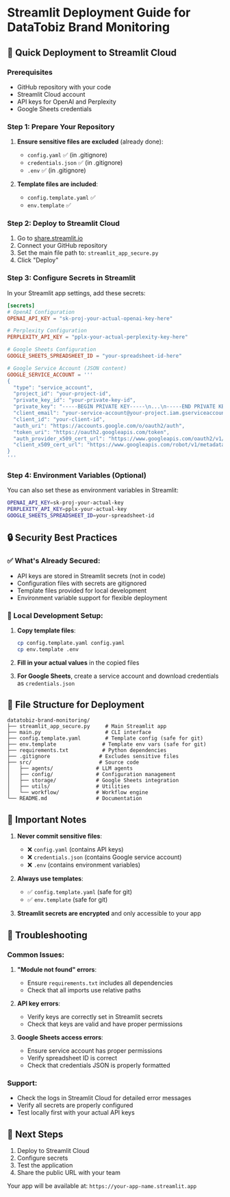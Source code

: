# Streamlit Deployment Guide for DataTobiz Brand Monitoring

## 🚀 Quick Deployment to Streamlit Cloud

### Prerequisites
- GitHub repository with your code
- Streamlit Cloud account
- API keys for OpenAI and Perplexity
- Google Sheets credentials

### Step 1: Prepare Your Repository

1. **Ensure sensitive files are excluded** (already done):
   - `config.yaml` ✅ (in .gitignore)
   - `credentials.json` ✅ (in .gitignore)
   - `.env` ✅ (in .gitignore)

2. **Template files are included**:
   - `config.template.yaml` ✅
   - `env.template` ✅

### Step 2: Deploy to Streamlit Cloud

1. Go to [share.streamlit.io](https://share.streamlit.io)
2. Connect your GitHub repository
3. Set the main file path to: `streamlit_app_secure.py`
4. Click "Deploy"

### Step 3: Configure Secrets in Streamlit

In your Streamlit app settings, add these secrets:

```toml
[secrets]
# OpenAI Configuration
OPENAI_API_KEY = "sk-proj-your-actual-openai-key-here"

# Perplexity Configuration  
PERPLEXITY_API_KEY = "pplx-your-actual-perplexity-key-here"

# Google Sheets Configuration
GOOGLE_SHEETS_SPREADSHEET_ID = "your-spreadsheet-id-here"

# Google Service Account (JSON content)
GOOGLE_SERVICE_ACCOUNT = '''
{
  "type": "service_account",
  "project_id": "your-project-id",
  "private_key_id": "your-private-key-id",
  "private_key": "-----BEGIN PRIVATE KEY-----\n...\n-----END PRIVATE KEY-----\n",
  "client_email": "your-service-account@your-project.iam.gserviceaccount.com",
  "client_id": "your-client-id",
  "auth_uri": "https://accounts.google.com/o/oauth2/auth",
  "token_uri": "https://oauth2.googleapis.com/token",
  "auth_provider_x509_cert_url": "https://www.googleapis.com/oauth2/v1/certs",
  "client_x509_cert_url": "https://www.googleapis.com/robot/v1/metadata/x509/your-service-account%40your-project.iam.gserviceaccount.com"
}
'''
```

### Step 4: Environment Variables (Optional)

You can also set these as environment variables in Streamlit:

```bash
OPENAI_API_KEY=sk-proj-your-actual-key
PERPLEXITY_API_KEY=pplx-your-actual-key
GOOGLE_SHEETS_SPREADSHEET_ID=your-spreadsheet-id
```

## 🔒 Security Best Practices

### ✅ What's Already Secured:
- API keys are stored in Streamlit secrets (not in code)
- Configuration files with secrets are gitignored
- Template files provided for local development
- Environment variable support for flexible deployment

### 🔧 Local Development Setup:

1. **Copy template files**:
   ```bash
   cp config.template.yaml config.yaml
   cp env.template .env
   ```

2. **Fill in your actual values** in the copied files

3. **For Google Sheets**, create a service account and download credentials as `credentials.json`

## 📁 File Structure for Deployment

```
datatobiz-brand-monitoring/
├── streamlit_app_secure.py     # Main Streamlit app
├── main.py                     # CLI interface
├── config.template.yaml        # Template config (safe for git)
├── env.template               # Template env vars (safe for git)
├── requirements.txt           # Python dependencies
├── .gitignore                # Excludes sensitive files
├── src/                      # Source code
│   ├── agents/              # LLM agents
│   ├── config/              # Configuration management
│   ├── storage/             # Google Sheets integration
│   ├── utils/               # Utilities
│   └── workflow/            # Workflow engine
└── README.md                # Documentation
```

## 🚨 Important Notes

1. **Never commit sensitive files**:
   - ❌ `config.yaml` (contains API keys)
   - ❌ `credentials.json` (contains Google service account)
   - ❌ `.env` (contains environment variables)

2. **Always use templates**:
   - ✅ `config.template.yaml` (safe for git)
   - ✅ `env.template` (safe for git)

3. **Streamlit secrets are encrypted** and only accessible to your app

## 🔧 Troubleshooting

### Common Issues:

1. **"Module not found" errors**:
   - Ensure `requirements.txt` includes all dependencies
   - Check that all imports use relative paths

2. **API key errors**:
   - Verify keys are correctly set in Streamlit secrets
   - Check that keys are valid and have proper permissions

3. **Google Sheets access errors**:
   - Ensure service account has proper permissions
   - Verify spreadsheet ID is correct
   - Check that credentials JSON is properly formatted

### Support:
- Check the logs in Streamlit Cloud for detailed error messages
- Verify all secrets are properly configured
- Test locally first with your actual API keys

## 🎯 Next Steps

1. Deploy to Streamlit Cloud
2. Configure secrets
3. Test the application
4. Share the public URL with your team

Your app will be available at: `https://your-app-name.streamlit.app`
